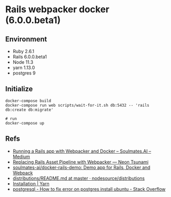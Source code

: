 # Rails webpacker docker (6.0.0.beta1)

## Environment

- Ruby 2.6.1
- Rails 6.0.0.beta1
- Node 11.3
- yarn 1.13.0
- postgres 9

## Initialize

```
docker-compose build
docker-compose run web scripts/wait-for-it.sh db:5432 -- 'rails db:create db:migrate'

# run
docker-compose up
```

## Refs

- [Running a Rails app with Webpacker and Docker – Soulmates.AI – Medium](https://medium.com/soulmates-ai/running-a-rails-app-with-webpacker-and-docker-8d29153d3446)
- [Replacing Rails Asset Pipeline with Webpacker — Neon Tsunami](https://www.neontsunami.com/posts/replacing-rails-asset-pipeline-with-webpacker)
- [soulmates-ai/docker-rails-demo: Demo app for Rails, Docker and Webpack](https://github.com/soulmates-ai/docker-rails-demo)
- [distributions/README.md at master · nodesource/distributions](https://github.com/nodesource/distributions/blob/master/README.md#installation-instructions)
- [Installation | Yarn](https://yarnpkg.com/lang/en/docs/install/#debian-stable)
- [postgresql - How to fix error on postgres install ubuntu - Stack Overflow](https://stackoverflow.com/questions/51033689/how-to-fix-error-on-postgres-install-ubuntu)
